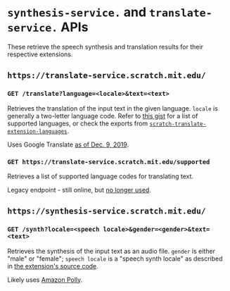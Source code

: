 # `synthesis-service.` and `translate-service.` APIs

These retrieve the speech synthesis and translation results for their respective extensions.

## `https://translate-service.scratch.mit.edu/`

### `GET /translate?language=<locale>&text=<text>`

Retrieves the translation of the input text in the given language. `locale` is generally a two-letter language code. Refer to [this gist](https://gist.github.com/towerofnix/d4369e64604c5a0d7dca94954a83ab35) for a list of supported languages, or check the exports from [`scratch-translate-extension-languages`](https://www.npmjs.com/package/scratch-translate-extension-languages).

Uses Google Translate [as of Dec. 9, 2019](https://scratch.mit.edu/discuss/post/3778811).

### `GET https://translate-service.scratch.mit.edu/supported`

Retrieves a list of supported language codes for translating text.

Legacy endpoint - still online, but [no longer used](https://github.com/scratchfoundation/scratch-vm/pull/1159).

## `https://synthesis-service.scratch.mit.edu/`

### `GET /synth?locale=<speech locale>&gender=<gender>&text=<text>`

Retrieves the synthesis of the input text as an audio file. `gender` is either "male" or "female"; `speech locale` is a "speech synth locale" as described in [the extension's source code](https://github.com/scratchfoundation/scratch-vm/blob/489111f4d74909c2adac40ade1618f966ba30c34/src/extensions/scratch3_text2speech/index.js#L194-L341).

Likely uses [Amazon Polly](https://aws.amazon.com/polly/).
